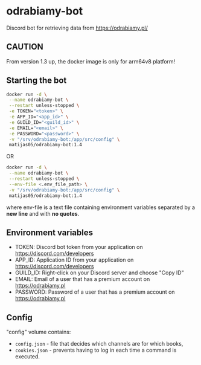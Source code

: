 # odrabiamy-bot

Discord bot for retrieving data from <https://odrabiamy.pl/>

## CAUTION

From version 1.3 up, the docker image is only for arm64v8 platform!

## Starting the bot

```bash
docker run -d \
 --name odrabiamy-bot \
 --restart unless-stopped \
 -e TOKEN="<token>" \
 -e APP_ID="<app_id>" \
 -e GUILD_ID="<guild_id>" \
 -e EMAIL="<email>" \
 -e PASSWORD="<password>" \
 -v "/srv/odrabiamy-bot:/app/src/config" \
 matijas05/odrabiamy-bot:1.4
```

OR

```bash
docker run -d \
 --name odrabiamy-bot \
 --restart unless-stopped \
 --env-file <.env_file_path> \
 -v "/srv/odrabiamy-bot:/app/src/config" \
 matijas05/odrabiamy-bot:1.4
```

where env-file is a text file containing environment variables separated by a **new line** and with **no quotes**.

## Environment variables

- TOKEN: Discord bot token from your application on <https://discord.com/developers>
- APP_ID: Application ID from your application on <https://discord.com/developers>
- GUILD_ID: Right-click on your Discord server and choose "Copy ID"
- EMAIL: Email of a user that has a premium account on <https://odrabiamy.pl>
- PASSWORD: Password of a user that has a premium account on <https://odrabiamy.pl>

## Config

"config" volume contains:

- `config.json` - file that decides which channels are for which books,
- `cookies.json` - prevents having to log in each time a command is executed.
